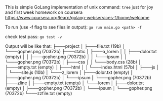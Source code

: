 This is simple GoLang implementation of unix command: `tree` just for joy and first week homework on coursera https://www.coursera.org/learn/golang-webservices-1/home/welcome 
 
To run (use -f flag to see files in output):
`go run main.go <path> -f`

check test pass:
`go test -v`

Output will be like that:
├───project
│       ├───file.txt (19b)
│       └───gopher.png (70372b)
├───static
│       ├───a_lorem
│       │       ├───dolor.txt (empty)
│       │       ├───gopher.png (70372b)
│       │       └───ipsum
│       │               └───gopher.png (70372b)
│       ├───css
│       │       └───body.css (28b)
│       ├───empty.txt (empty)
│       ├───html
│       │       └───index.html (57b)
│       ├───js
│       │       └───site.js (10b)
│       └───z_lorem
│               ├───dolor.txt (empty)
│               ├───gopher.png (70372b)
│               └───ipsum
│                       └───gopher.png (70372b)
├───zline
│       ├───empty.txt (empty)
│       └───lorem
│               ├───dolor.txt (empty)
│               ├───gopher.png (70372b)
│               └───ipsum
│                       └───gopher.png (70372b)
└───zzfile.txt (empty)
